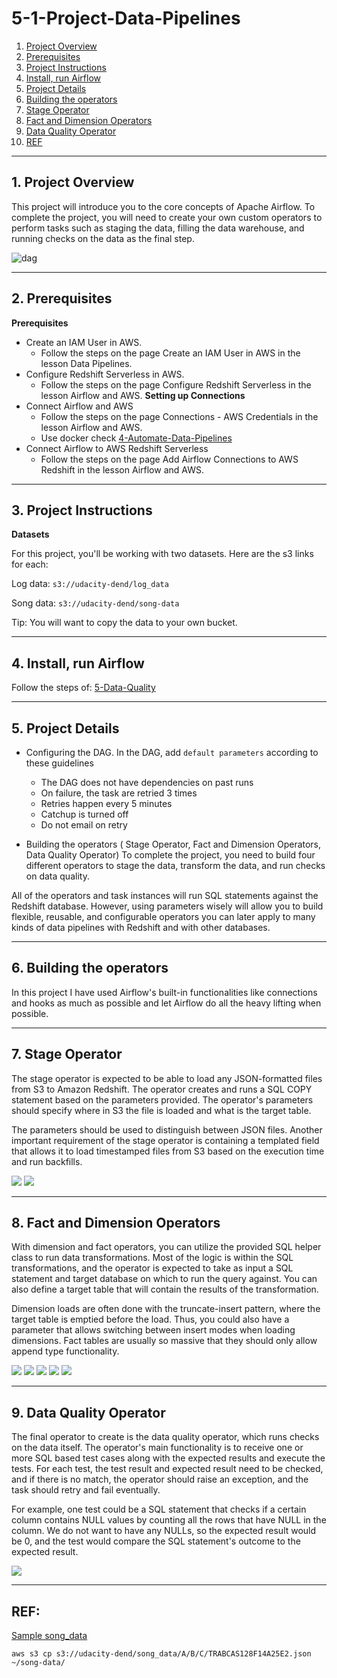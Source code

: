 # 5-1-Project-Data-Pipelines
1. [Project Overview](#schema1)
2. [Prerequisites](#schema2)
3. [Project Instructions](#schema3)
4. [Install, run Airflow](#schema4)
5. [Project Details](#schema5)
6. [Building the operators](#schema6)
7. [Stage Operator](#schema7)
8. [Fact and Dimension Operators](#schema8)
9. [Data Quality Operator](#schema9)
10. [REF](#schemaref)

<hr>
<a name='schema1'></a>


## 1. Project Overview
This project will introduce you to the core concepts of Apache Airflow. To complete the project, you will need to 
create your own custom operators to perform tasks such as staging the data, filling the data warehouse, and running 
checks on the data as the final step.


![dag](./img/dag.png)


<hr>
<a name='schema2'></a>


## 2. Prerequisites

**Prerequisites**
- Create an IAM User in AWS.
  - Follow the steps on the page Create an IAM User in AWS in the lesson Data Pipelines.
- Configure Redshift Serverless in AWS.
  - Follow the steps on the page Configure Redshift Serverless in the lesson Airflow and AWS. 
**Setting up Connections**
- Connect Airflow and AWS
  - Follow the steps on the page Connections - AWS Credentials in the lesson Airflow and AWS.
  - Use docker check [4-Automate-Data-Pipelines](../4-Automate-Data-Pipelines/README.md)
- Connect Airflow to AWS Redshift Serverless
  - Follow the steps on the page Add Airflow Connections to AWS Redshift in the lesson Airflow and AWS.

<hr>
<a name='schema3'></a>

## 3. Project Instructions


**Datasets**

For this project, you'll be working with two datasets. Here are the s3 links for each:

Log data: `s3://udacity-dend/log_data`

Song data: `s3://udacity-dend/song-data`

Tip: You will want to copy the data to your own bucket.


<hr>
<a name='schema4'></a>

## 4. Install, run Airflow

Follow the steps of: [5-Data-Quality](../5-1-Project-Data-Pipelines/README.md)


<hr>
<a name='schema5'></a>

## 5. Project Details

- Configuring the DAG. In the DAG, add `default parameters` according to these guidelines
  - The DAG does not have dependencies on past runs
  - On failure, the task are retried 3 times
  - Retries happen every 5 minutes
  - Catchup is turned off
  - Do not email on retry


- Building the operators ( Stage Operator, Fact and Dimension Operators, Data Quality Operator)
To complete the project, you need to build four different operators to stage the data, transform the data, 
and run checks on data quality.

All of the operators and task instances will run SQL statements against the Redshift database. However, 
using parameters wisely will allow you to build flexible, reusable, and configurable operators you can later apply 
to many kinds of data pipelines with Redshift and with other databases.


<hr>
<a name='schema6'></a>

## 6. Building the operators


In this project I have used Airflow's built-in functionalities like connections and hooks as much as possible and 
let Airflow do all the heavy lifting when possible.

<hr>
<a name='schema7'></a>

## 7. Stage Operator
The stage operator is expected to be able to load any JSON-formatted files from S3 to Amazon Redshift. 
The operator creates and runs a SQL COPY statement based on the parameters provided. The operator's parameters 
should specify where in S3 the file is loaded and what is the target table.

The parameters should be used to distinguish between JSON files. Another important requirement of the stage 
operator is containing a templated field that allows it to load timestamped files from S3 based on the execution 
time and run backfills.

![](./img/staging_events.png)
![](./img/staging_songs.png)

<hr>
<a name='schema8'></a>

## 8. Fact and Dimension Operators

With dimension and fact operators, you can utilize the provided SQL helper class to run data transformations. 
Most of the logic is within the SQL transformations, and the operator is expected to take as input a SQL statement 
and target database on which to run the query against. You can also define a target table that will contain the 
results of the transformation.

Dimension loads are often done with the truncate-insert pattern, where the target table is emptied before the load. 
Thus, you could also have a parameter that allows switching between insert modes when loading dimensions. 
Fact tables are usually so massive that they should only allow append type functionality.

![](./img/songs.png)
![](./img/songsplay.png)
![](./img/artists.png)
![](./img/time.png)
![](./img/users.png)

<hr>
<a name='schema9'></a>

## 9. Data Quality Operator

The final operator to create is the data quality operator, which runs checks on the data itself. The operator's 
main functionality is to receive one or more SQL based test cases along with the expected results and execute the tests.
For each test, the test result and expected result need to be checked, and if there is no match, the operator should 
raise an exception, and the task should retry and fail eventually.

For example, one test could be a SQL statement that checks if a certain column contains NULL values by counting all 
the rows that have NULL in the column. We do not want to have any NULLs, so the expected result would be 0, and the 
test would compare the SQL statement's outcome to the expected result.

![](./img/quality.png)


<hr>
<a name='schemaref'></a>

## REF:
[Sample song_data](https://knowledge.udacity.com/questions/1002142)

```
aws s3 cp s3://udacity-dend/song_data/A/B/C/TRABCAS128F14A25E2.json ~/song-data/ 
```


